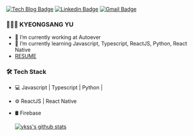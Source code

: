 [![Tech Blog Badge](http://img.shields.io/badge/-Tech%20blog-black?style=flat-square&logo=github&link=https://ykss.netlify.app/)](https://ykss.netlify.app/) 
[![Linkedin Badge](https://img.shields.io/badge/-LinkedIn-blue?style=flat-square&logo=Linkedin&logoColor=white&link=https://www.linkedin.com/in/kyeongsangyu/)](https://www.linkedin.com/in/kyeongsangyu/) 
[![Gmail Badge](https://img.shields.io/badge/-Gmail-d14836?style=flat-square&logo=Gmail&logoColor=white&link=mailto:yukyeongsang@gmail.com)](mailto:yukyeongsang@gmail.com)

### 👨🏻‍💻 KYEONGSANG YU

- 🔭 I’m currently working at Autoever
- 🌱 I’m currently learning Javascript, Typescript, ReactJS, Python, React Native
- [RESUME](https://ykss.notion.site/Kyeongsang-Yu-a4ddc1935ee74a0aafbb311aa7f675e7)


### 🛠 Tech Stack

- 💻  Javascript | Typescript | Python | 
- ⚙️  ReactJS | React Native 
- 🛢  Firebase 
  
  [![ykss's github stats](https://github-readme-stats.vercel.app/api?username=ykss)](https://github.com/anuraghazra/github-readme-stats)



<!--
Here are some ideas to get you started:


- 👯 I’m looking to collaborate on ...
- 🤔 I’m looking for help with ...
- 💬 Ask me about ...
- 📫 How to reach me: ...
- 😄 Pronouns: ...
- ⚡ Fun fact: ...
-->
